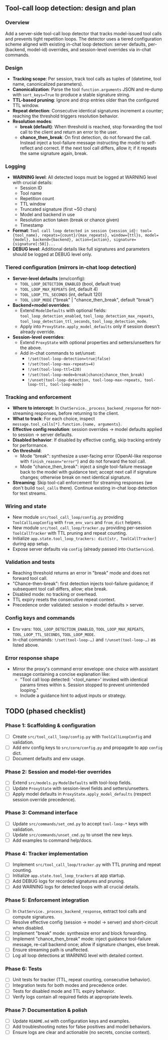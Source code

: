 <!-- DEPRECATED: This document has been superseded by dev/solid_refactoring_sot.md. It is kept for historical context. See that file for the authoritative plan and status. -->

## Tool-call loop detection: design and plan

### Overview
Add a server-side tool-call loop detector that tracks model-issued tool calls and prevents tight repetition loops. The detector uses a tiered configuration scheme aligned with existing in-chat loop detection: server defaults, per-(backend, model-id) overrides, and session-level overrides via in-chat commands.

### Design
- **Tracking scope**: Per session, track tool calls as tuples of (datetime, tool name, canonicalized parameters).
- **Canonicalization**: Parse the tool `function.arguments` JSON and re-dump with `sort_keys=True` to produce a stable signature string.
- **TTL-based pruning**: Ignore and drop entries older than the configured TTL window.
- **Repeat detection**: Consecutive identical signatures increment a counter; reaching the threshold triggers resolution behavior.
- **Resolution modes**:
  - **break (default)**: When threshold is reached, stop forwarding the tool call to the client and return an error to the user.
  - **chance_then_break**: On first detection, do not forward the call. Instead inject a tool-failure message instructing the model to self-reflect and correct. If the next tool call differs, allow it; if it repeats the same signature again, break.

### Logging
- **WARNING level**: All detected loops must be logged at WARNING level with crucial details:
  - Session ID
  - Tool name
  - Repetition count
  - TTL window
  - Truncated signature (first ~50 chars)
  - Model and backend in use
  - Resolution action taken (break or chance given)
  - Timestamp
- **Format**: `Tool call loop detected in session {session_id}: tool={tool_name}, repeats={count}/{max_repeats}, window={ttl}s, model={model}, backend={backend}, action={action}, signature={signature[:50]}...`
- **DEBUG level**: Additional details like full signatures and parameters should be logged at DEBUG level only.

### Tiered configuration (mirrors in-chat loop detection)
- **Server-level defaults** (env/config):
  - `TOOL_LOOP_DETECTION_ENABLED` (bool, default true)
  - `TOOL_LOOP_MAX_REPEATS` (int, default 4)
  - `TOOL_LOOP_TTL_SECONDS` (int, default 120)
  - `TOOL_LOOP_MODE` ("break" | "chance_then_break", default "break")
- **Backend+model overrides**:
  - Extend `ModelDefaults` with optional fields: `tool_loop_detection_enabled`, `tool_loop_detection_max_repeats`, `tool_loop_detection_ttl_seconds`, `tool_loop_detection_mode`.
  - Apply into `ProxyState.apply_model_defaults` only if session doesn't already override.
- **Session-level overrides**:
  - Extend `ProxyState` with optional properties and setters/unsetters for the above.
  - Add in-chat commands to set/unset:
    - `!/set(tool-loop-detection=true|false)`
    - `!/set(tool-loop-max-repeats=4)`
    - `!/set(tool-loop-ttl=120)`
    - `!/set(tool-loop-mode=break|chance|chance_then_break)`
    - `!/unset(tool-loop-detection, tool-loop-max-repeats, tool-loop-ttl, tool-loop-mode)`

### Tracking and enforcement
- **Where to intercept**: In `ChatService._process_backend_response` for non-streaming responses, before returning to the client.
- **What to track**: For each choice, inspect `message.tool_calls[*].function.{name, arguments}`.
- **Effective config resolution**: session overrides → model defaults applied to session → server defaults.
- **Disabled behavior**: If disabled by effective config, skip tracking entirely for performance.
- **On threshold**:
  - Mode "break": synthesize a user-facing error (OpenAI-like response with `finish_reason="error"`) and do not forward the tool call.
  - Mode "chance_then_break": inject a single tool-failure message back to the model with guidance text; accept next call if signature changes; otherwise break on next identical signature.
- **Streaming**: Skip tool-call enforcement for streaming responses (we don't build `tool_calls` there). Continue existing in-chat loop detection for text streams.

### Wiring and state
- New module `src/tool_call_loop/config.py` providing `ToolCallLoopConfig` with `from_env_vars` and `from_dict` helpers.
- New module `src/tool_call_loop/tracker.py` providing per-session `ToolCallTracker` with TTL pruning and repeat counting.
- Initialize `app.state.tool_loop_trackers: dict[str, ToolCallTracker]` during app setup.
- Expose server defaults via `config` (already passed into `ChatService`).

### Validation and tests
- Reaching threshold returns an error in "break" mode and does not forward tool call.
- "Chance-then-break": first detection injects tool-failure guidance; if subsequent tool call differs, allow; else break.
- Disabled mode: no tracking or overhead.
- TTL expiry resets the consecutive repeat context.
- Precedence order validated: session > model defaults > server.

### Config keys and commands
- Env vars: `TOOL_LOOP_DETECTION_ENABLED`, `TOOL_LOOP_MAX_REPEATS`, `TOOL_LOOP_TTL_SECONDS`, `TOOL_LOOP_MODE`.
- In-chat commands: `!/set(tool-loop-…)` and `!/unset(tool-loop-…)` as listed above.

### Error response shape
- Mirror the proxy's command error envelope: one choice with assistant message containing a concise explanation like:
  - "Tool call loop detected: '<tool_name>' invoked with identical params <N> times within <TTL>s. Session stopped to prevent unintended looping."
  - Include a guidance hint to adjust inputs or strategy.

## TODO (phased checklist)

### Phase 1: Scaffolding & configuration
- [ ] Create `src/tool_call_loop/config.py` with `ToolCallLoopConfig` and validation.
- [ ] Add env config keys to `src/core/config.py` and propagate to app `config` dict.
- [ ] Document defaults and env usage.

### Phase 2: Session and model-tier overrides
- [ ] Extend `src/models.py` `ModelDefaults` with tool-loop fields.
- [ ] Update `ProxyState` with session-level fields and setters/unsetters.
- [ ] Apply model defaults in `ProxyState.apply_model_defaults` (respect session override precedence).

### Phase 3: Command interface
- [ ] Update `src/commands/set_cmd.py` to accept `tool-loop-*` keys with validation.
- [ ] Update `src/commands/unset_cmd.py` to unset the new keys.
- [ ] Add examples to command help/docs.

### Phase 4: Tracker implementation
- [ ] Implement `src/tool_call_loop/tracker.py` with TTL pruning and repeat counting.
- [ ] Initialize `app.state.tool_loop_trackers` at app startup.
- [ ] Add DEBUG logs for recorded signatures and pruning.
- [ ] Add WARNING logs for detected loops with all crucial details.

### Phase 5: Enforcement integration
- [ ] In `ChatService._process_backend_response`, extract tool calls and compute signatures.
- [ ] Resolve effective config (session → model → server) and short-circuit when disabled.
- [ ] Implement "break" mode: synthesize error and block forwarding.
- [ ] Implement "chance_then_break" mode: inject guidance tool-failure message, re-call backend once; allow if signature changes, else break.
- [ ] Ensure streaming path is unaffected.
- [ ] Log all loop detections at WARNING level with detailed context.

### Phase 6: Tests
- [ ] Unit tests for tracker (TTL, repeat counting, consecutive behavior).
- [ ] Integration tests for both modes and precedence order.
- [ ] Tests for disabled mode and TTL expiry behavior.
- [ ] Verify logs contain all required fields at appropriate levels.

### Phase 7: Documentation & polish
- [ ] Update `README.md` with configuration keys and examples.
- [ ] Add troubleshooting notes for false positives and model behaviors.
- [ ] Ensure logs are clear and actionable (no secrets, concise context).
